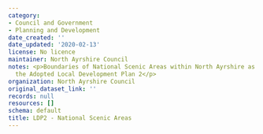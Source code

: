 ```yaml
---
category:
- Council and Government
- Planning and Development
date_created: ''
date_updated: '2020-02-13'
license: No licence
maintainer: North Ayrshire Council
notes: <p>Boundaries of National Scenic Areas within North Ayrshire as set out in
  the Adopted Local Development Plan 2</p>
organization: North Ayrshire Council
original_dataset_link: ''
records: null
resources: []
schema: default
title: LDP2 - National Scenic Areas
---
```

